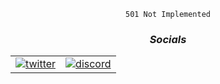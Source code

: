 <!-- ### Hi there 👋 -->

<html>
  <p align="center"><code>501 Not Implemented</code></p>
  <address>
    <h3 align="center">Socials</h3>
    <table align="center">
      <tbody>
        <tr>
          <td><a href="https://twitter.com/cisenta"><img src="https://img.shields.io/badge/twitter-@cisenta-4D9FEB?logo=twitter" alt="twitter"/></a></td>
          <td><a href="https://discord.com/users/1071248106869506138"><img src="https://img.shields.io/badge/discord-@cisenta-7A7FFF?logo=discord" alt="discord"/></a></td>
        </tr>
      </tbody>
    </table>
  </address>
</html>

<!--
**cisenta/cisenta** is a ✨ _special_ ✨ repository because its `README.md` (this file) appears on your GitHub profile.

Here are some ideas to get you started:

- 🔭 I’m currently working on ...
- 🌱 I’m currently learning ...
- 👯 I’m looking to collaborate on ...
- 🤔 I’m looking for help with ...
- 💬 Ask me about ...
- 📫 How to reach me: ...
- 😄 Pronouns: ...
- ⚡ Fun fact: ...
-->
